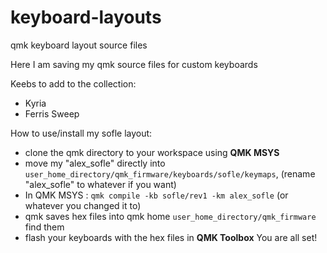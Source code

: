 # keyboard-layouts
qmk keyboard layout source files

Here I am saving my qmk source files for custom keyboards

Keebs to add to the collection:
- Kyria
- Ferris Sweep

How to use/install my sofle layout:
- clone the qmk directory to your workspace using **QMK MSYS**
- move my "alex_sofle" directly into `user_home_directory/qmk_firmware/keyboards/sofle/keymaps`, (rename "alex_sofle" to whatever if you want)
- In QMK MSYS : `qmk compile -kb sofle/rev1 -km alex_sofle` (or whatever you changed it to)
- qmk saves hex files into qmk home `user_home_directory/qmk_firmware` find them
- flash your keyboards with the hex files in **QMK Toolbox**
You are all set!
